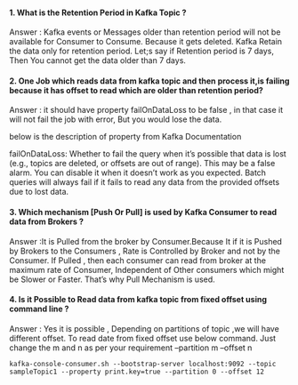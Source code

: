 #### 1. What is the Retention Period in Kafka Topic ?
   Answer :  Kafka events or Messages older than retention period will not be available for Consumer to Consume. Because it gets deleted. Kafka Retain the data only for retention period. Let;s say if Retention period is 7 days, Then You cannot get the data older than 7 days.

#### 2. One Job which reads data from kafka topic and then process it,is failing because it has offset to read which are older than retention period?

Answer : it should have property failOnDataLoss to be false , in that case it will not fail the job with error, But you would lose the data.

below is the description of property from Kafka Documentation

failOnDataLoss: Whether to fail the query when it’s possible that data is lost (e.g., topics are deleted, or offsets are out of range). This may be a false alarm. You can disable it when it doesn’t work as you expected. Batch queries will always fail if it fails to read any data from the provided offsets due to lost data.

#### 3. Which mechanism [Push Or Pull] is used by Kafka Consumer to read data from Brokers ?

Answer :It is Pulled from the broker by Consumer.Because It if it is Pushed by Brokers to the Consumers , Rate is Controlled by Broker and not by the Consumer.  If Pulled , then each consumer can read from broker at the maximum rate of Consumer, Independent of Other consumers which might be Slower or Faster. That’s why Pull Mechanism is used.

#### 4. Is it Possible to Read data from kafka topic from fixed offset using command line ?

Answer : Yes it is possible , Depending on partitions of topic ,we will have different offset. To read date from fixed offset use below command.
Just change the m and n as per your requirement  –partition m –offset n
```commandline
kafka-console-consumer.sh --bootstrap-server localhost:9092 --topic sampleTopic1 --property print.key=true --partition 0 --offset 12
```
